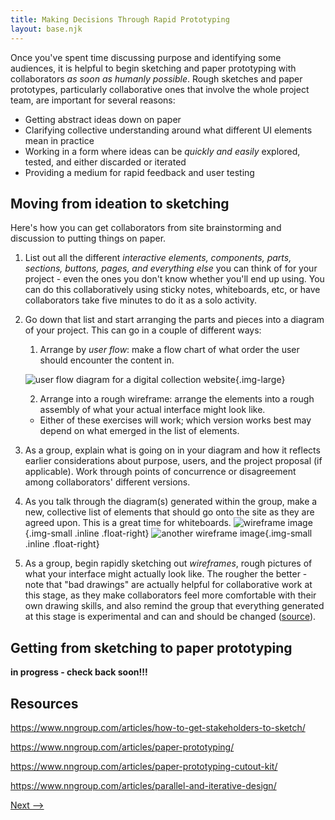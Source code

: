 ```yaml
---
title: Making Decisions Through Rapid Prototyping
layout: base.njk
---
```


Once you've spent time discussing purpose and identifying some audiences, it is helpful to begin sketching and paper prototyping with collaborators _as soon as humanly possible_. Rough sketches and paper prototypes, particularly collaborative ones that involve the whole project team, are important for several reasons:

- Getting abstract ideas down on paper
- Clarifying collective understanding around what different UI elements mean in practice
- Working in a form where ideas can be _quickly and easily_ explored, tested, and either discarded or iterated
- Providing a medium for rapid feedback and user testing

## Moving from ideation to sketching

Here's how you can get collaborators from site brainstorming and discussion to putting things on paper.

1. List out all the different _interactive elements, components, parts, sections, buttons, pages, and everything else_ you can think of for your project - even the ones you don't know whether you'll end up using. You can do this collaboratively using sticky notes, whiteboards, etc, or have collaborators take five minutes to do it as a solo activity.
2. Go down that list and start arranging the parts and pieces into a diagram of your project. This can go in a couple of different ways:
	1. Arrange by _user flow_: make a flow chart of what order the user should encounter the content in.

	![user flow diagram for a digital collection website](/ux-resources/assets/images/user-flow.jpeg){.img-large}

	2. Arrange into a rough wireframe: arrange the elements into a rough assembly of what your actual interface might look like.
	- Either of these exercises will work; which version works best may depend on what emerged in the list of elements. 
3. As a group, explain what is going on in your diagram and how it reflects earlier considerations about purpose, users, and the project proposal (if applicable). Work through points of concurrence or disagreement among collaborators' different versions. 
4. As you talk through the diagram(s) generated within the group, make a new, collective list of elements that should go onto the site as they are agreed upon. This is a great time for whiteboards. 
![wireframe image](/ux-resources/assets/images/wireframe-ux.jpeg){.img-small .inline .float-right}
![another wireframe image](/ux-resources/assets/images/wireframe.JPG){.img-small .inline .float-right}
5. As a group, begin rapidly sketching out _wireframes_, rough pictures of what your interface might actually look like. The rougher the better - note that "bad drawings" are actually helpful for collaborative work at this stage, as they make collaborators feel more comfortable with their own drawing skills, and also remind the group that everything generated at this stage is experimental and can and should be changed ([source](https://www.nngroup.com/articles/how-to-get-stakeholders-to-sketch/)).


## Getting from sketching to paper prototyping

__in progress - check back soon!!!__

## Resources

https://www.nngroup.com/articles/how-to-get-stakeholders-to-sketch/

https://www.nngroup.com/articles/paper-prototyping/

https://www.nngroup.com/articles/paper-prototyping-cutout-kit/

https://www.nngroup.com/articles/parallel-and-iterative-design/


[Next -->](/ux-resources/wireframing)